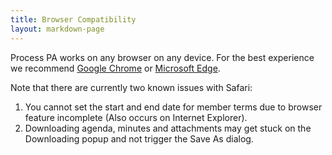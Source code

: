 ```yaml
---
title: Browser Compatibility
layout: markdown-page
---
```


Process PA works on any browser on any device. For the best experience we recommend [Google Chrome](https://www.google.com.au/chrome/) or [Microsoft Edge](https://www.microsoft.com/en-us/windows/microsoft-edge).

Note that there are currently two known issues with Safari:
1. You cannot set the start and end date for member terms due to browser feature incomplete (Also occurs on Internet Explorer).
2. Downloading agenda, minutes and attachments may get stuck on the Downloading popup and not trigger the Save As dialog.
